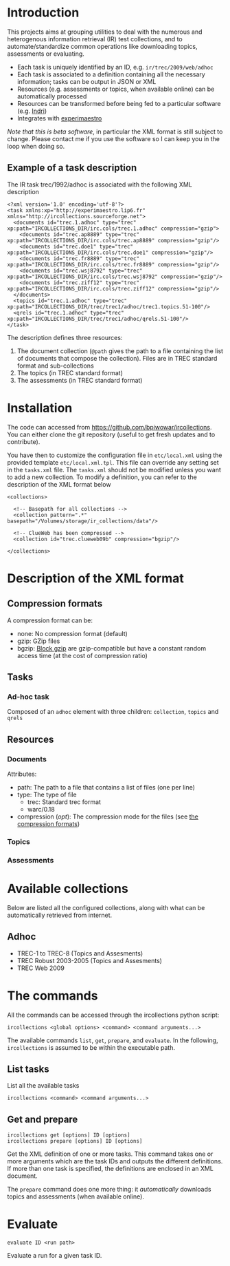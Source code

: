 # Introduction

This projects aims at grouping utilities to deal with the numerous and heterogenous information retrieval (IR) test collections, and to automate/standardize common operations like downloading topics, assessments or evaluating.

- Each task is uniquely identified by an ID, e.g. `ir/trec/2009/web/adhoc`
- Each task is associated to a definition containing all the necessary information; tasks can be output in JSON or XML
- Resources (e.g. assessments or topics, when available online) can be automatically processed
- Resources can be transformed before being fed to a particular software (e.g. [Indri](http://www.lemurproject.org/indri/))
- Integrates with [experimaestro](http://experimaestro.sf.net) 

*Note that this is beta software*, in particular the XML format is still subject to change. Please contact me if you use the software so I can keep you in the loop when doing so.


## Example of a task description

The IR task trec/1992/adhoc is associated with the following XML description

    <?xml version='1.0' encoding='utf-8'?>
    <task xmlns:xp="http://experimaestro.lip6.fr" xmlns="http://ircollections.sourceforge.net">
      <documents id="trec.1.adhoc" type="trec" xp:path="IRCOLLECTIONS_DIR/irc.cols/trec.1.adhoc" compression="gzip">
        <documents id="trec.ap8889" type="trec" xp:path="IRCOLLECTIONS_DIR/irc.cols/trec.ap8889" compression="gzip"/>
        <documents id="trec.doe1" type="trec" xp:path="IRCOLLECTIONS_DIR/irc.cols/trec.doe1" compression="gzip"/>
        <documents id="trec.fr8889" type="trec" xp:path="IRCOLLECTIONS_DIR/irc.cols/trec.fr8889" compression="gzip"/>
        <documents id="trec.wsj8792" type="trec" xp:path="IRCOLLECTIONS_DIR/irc.cols/trec.wsj8792" compression="gzip"/>
        <documents id="trec.ziff12" type="trec" xp:path="IRCOLLECTIONS_DIR/irc.cols/trec.ziff12" compression="gzip"/>
      </documents>
      <topics id="trec.1.adhoc" type="trec" xp:path="IRCOLLECTIONS_DIR/trec/trec1/adhoc/trec1.topics.51-100"/>
      <qrels id="trec.1.adhoc" type="trec" xp:path="IRCOLLECTIONS_DIR/trec/trec1/adhoc/qrels.51-100"/>
    </task>

The description defines three resources:

1. The document collection (`@path` gives the path to a file containing the list of documents that compose the collection). Files are in TREC standard format and sub-collections
1. The topics (in TREC standard format)
1. The assessments (in TREC standard format)

# Installation

The code can accessed from https://github.com/bpiwowar/ircollections. You can either clone the git repository (useful to get fresh updates and to contribute).

You have then to customize the configuration file in `etc/local.xml` using the provided template `etc/local.xml.tpl`. This file can override any setting set in the `tasks.xml` 
file. The `tasks.xml` should not be modified unless you want to add a new collection. 
To modify a definition, you can refer to the description of the XML format below

    <collections>

      <!-- Basepath for all collections -->
      <collection pattern=".*" basepath="/Volumes/storage/ir_collections/data"/>

      <!-- ClueWeb has been compressed -->
      <collection id="trec.clueweb09b" compression="bgzip"/>
      
    </collections>

# Description of the XML format


## Compression formats
<a id="compression"></a>

A compression format can be:

- none: No compression format (default)
- gzip: GZip files
- bgzip: [Block gzip](http://blastedbio.blogspot.fr/2011/11/bgzf-blocked-bigger-better-gzip.html) are gzip-compatible but have a constant random access time (at the cost of compression ratio)

## Tasks

### Ad-hoc task

Composed of an `adhoc` element with three children: `collection`, `topics` and `qrels`

## Resources

### Documents

Attributes:

- path: The path to a file that contains a list of files (one per line)
- type: The type of file
   - trec: Standard trec format
   - warc/0.18
- compression (_opt_): The compression mode for the files (see [the compression formats](#compression))

### Topics

### Assessments

# Available collections

Below are listed all the configured collections, along with what can be automatically retrieved from internet.

## Adhoc

- TREC-1 to TREC-8 (Topics and Assesments)
- TREC Robust 2003-2005 (Topics and Assesments)
- TREC Web 2009

# The commands

All the commands can be accessed through the ircollections python script:

    ircollections <global options> <command> <command arguments...>

The available commands `list`, `get`, `prepare`, and `evaluate`. In the following, `ircollections` is assumed to be within the executable path.

## List tasks

List all the available tasks

    ircollections <command> <command arguments...>


## Get and prepare

    ircollections get [options] ID [options]
    ircollections prepare [options] ID [options]

Get the XML definition of one or more tasks. This command takes one or more arguments which are the task IDs and outputs the different definitions. If more than one task is specified, the definitions are enclosed in an XML document.

The `prepare` command does one more thing: it *automatically* downloads topics and assessments (when available online).

# Evaluate

    evaluate ID <run path>

Evaluate a run for a given task ID.
